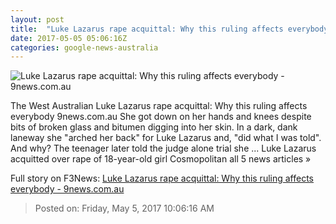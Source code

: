 ```yaml
---
layout: post
title:  "Luke Lazarus rape acquittal: Why this ruling affects everybody - 9news.com.au"
date: 2017-05-05 05:06:16Z
categories: google-news-australia
---
```


![Luke Lazarus rape acquittal: Why this ruling affects everybody - 9news.com.au](http://9network-vod-progressive.akamaized.net/media2/664969388001/2017/05/664969388001_5422653648001_5421005702001-vs.jpg)

The West Australian Luke Lazarus rape acquittal: Why this ruling affects everybody 9news.com.au She got down on her hands and knees despite bits of broken glass and bitumen digging into her skin. In a dark, dank laneway she "arched her back" for Luke Lazarus and, "did what I was told". And why? The teenager later told the judge alone trial she ... Luke Lazarus acquitted over rape of 18-year-old girl Cosmopolitan all 5 news articles »


Full story on F3News: [Luke Lazarus rape acquittal: Why this ruling affects everybody - 9news.com.au](http://www.f3nws.com/n/v2VnKE)

> Posted on: Friday, May 5, 2017 10:06:16 AM
